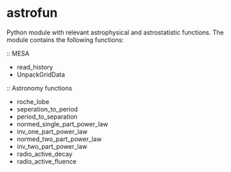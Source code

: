 # astrofun
Python module with relevant astrophysical and astrostatistic functions.
The module contains the following functions:

:: MESA 
- read_history
- UnpackGridData

:: Astronomy functions
- roche_lobe
- seperation_to_period
- period_to_separation
- normed_single_part_power_law
- inv_one_part_power_law
- normed_two_part_power_law
- inv_two_part_power_law
- radio_active_decay
- radio_active_fluence
